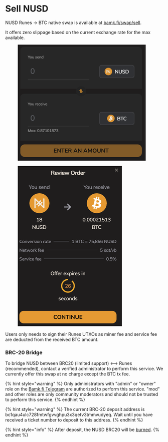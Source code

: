 # Sell NUSD

NUSD Runes -> BTC native swap is available at [bamk.fi/swap/sell](https://bamk.fi/swap/sell).

It offers zero slippage based on the current exchange rate for the max available.

<div align="left">

<figure><img src="../.gitbook/assets/image (6).png" alt=""><figcaption></figcaption></figure>

</div>

<div align="left">

<figure><img src="../.gitbook/assets/image (7).png" alt=""><figcaption></figcaption></figure>

</div>

Users only needs to sign their Runes UTXOs as miner fee and service fee are deducted from the received BTC amount.

### BRC-20 Bridge

To bridge NUSD between BRC20 (limited support) <--> Runes (recommended), contact a verified administrator to perform this service. We currently offer this swap at no charge except the BTC tx fee.

{% hint style="warning" %}
Only administrators with "admin" or "owner" role on the [Bamk.fi Telegram](https://t.me/bamkfi) are authorized to perform this service. "mod" and other roles are only community moderators and should not be trusted to perform this service.
{% endhint %}

{% hint style="warning" %}
The current BRC-20 deposit address is bc1qau4ulc728fmtwfgvvghpu3x3qetv3tmmvudyeq. Wait until you have received a ticket number to deposit to this address.
{% endhint %}

{% hint style="info" %}
After deposit, the NUSD BRC20 will be [burned](https://github.com/brc20-devs/brc20-proposals/blob/main/bp05-burn/proposal.md).
{% endhint %}
